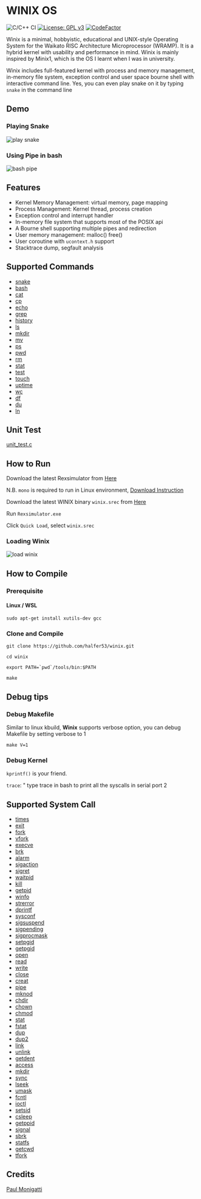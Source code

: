 # WINIX OS

![C/C++ CI](https://github.com/halfer53/winix/workflows/C/C++%20CI/badge.svg) [![License: GPL v3](https://img.shields.io/badge/License-GPLv3-blue.svg)](https://www.gnu.org/licenses/gpl-3.0) [![CodeFactor](https://www.codefactor.io/repository/github/halfer53/winix/badge/master)](https://www.codefactor.io/repository/github/halfer53/winix/overview/master)

Winix is a minimal, hobbyistic, educational and UNIX-style Operating System for the Waikato RISC Architecture Microprocessor (WRAMP). It is a hybrid kernel with usability and performance in mind. Winix is mainly inspired by Minix1, which is the OS I learnt when I was in university.

Winix includes full-featured kernel with process and memory management, in-memory file system, exception control and user space bourne shell with interactive command line. Yes, you can even play snake on it by typing ```snake``` in the command line 

## Demo

### Playing Snake
![play snake](demo/snake.gif)

### Using Pipe in bash
![bash pipe](demo/bash_pipe_ls.gif)

## Features

 - Kernel Memory Management: virtual memory, page mapping
 - Process Management: Kernel thread, process creation
 - Exception control and interrupt handler
 - In-memory file system that supports most of the POSIX api
 - A Bourne shell supporting multiple pipes and redirection
 - User memory management: malloc() free()
 - User coroutine with ```ucontext.h``` support
 - Stacktrace dump, segfault analysis

## Supported Commands

 - [snake](user/commands/snake.c)
 - [bash](user/bash/bash.c)
 - [cat](user/commands/cat.c)
 - [cp](user/commands/cp.c)
 - [echo](user/commands/echo.c)
 - [grep](user/commands/grep.c)
 - [history](user/commands/history.c)
 - [ls](user/commands/ls.c)
 - [mkdir](user/commands/mkdir.c)
 - [mv](user/commands/mv.c)
 - [ps](user/commands/ps.c)
 - [pwd](user/commands/pwd.c)
 - [rm](user/commands/rm.c)
 - [stat](user/commands/stat.c)
 - [test](user/commands/test.c)
 - [touch](user/commands/touch.c)
 - [uptime](user/commands/uptime.c)
 - [wc](user/commands/wc.c)
 - [df](user/commands/df.c)
 - [du](user/commands/du.c)
 - [ln](user/commands/ln.c)

## Unit Test

[unit_test.c](tests/unit_test.c)

## How to Run

Download the latest Rexsimulator from [Here](https://github.com/halfer53/rexsimulator/releases)

N.B. `mono` is required to run in Linux environment, [Download Instruction](https://www.mono-project.com/download/stable/#download-lin)

Download the latest WINIX binary ```winix.srec``` from [Here](https://github.com/halfer53/winix/releases)

Run ```Rexsimulator.exe```

Click ```Quick Load```, select ```winix.srec```

### Loading Winix
![load winix](demo/load_winix.gif)

## How to Compile

### Prerequisite

#### Linux / WSL 

```sudo apt-get install xutils-dev gcc```

### Clone and   Compile

```git clone https://github.com/halfer53/winix.git```

```cd winix```

```export PATH=`pwd`/tools/bin:$PATH```

```make```

## Debug tips

### Debug Makefile

Similar to linux kbuild, **Winix** supports verbose option, you can debug Makefile by setting verbose to 1

```make V=1```

### Debug Kernel

```kprintf()``` is your friend. 

```trace```: " type trace in bash to print all the syscalls in serial port 2 


## Supported System Call

 - [times](kernel/system/do_times.c#L23)
 - [exit](kernel/system/do_exit_wait.c#L249)
 - [fork](kernel/system/do_fork.c#L135)
 - [vfork](kernel/system/do_fork.c#L152)
 - [execve](kernel/system/do_execve.c#L48)
 - [brk](kernel/system/do_brk.c#L94)
 - [alarm](kernel/system/do_alarm.c#L29)
 - [sigaction](kernel/system/do_sigaction.c#L44)
 - [sigret](kernel/system/do_sigreturn.c#L19)
 - [waitpid](kernel/system/do_exit_wait.c#L36)
 - [kill](kernel/system/do_kill.c#L57)
 - [getpid](kernel/system/do_getpid.c#L20)
 - [winfo](kernel/system/do_winfo.c#L19)
 - [strerror](kernel/system/do_dprintf.c#L21)
 - [dprintf](kernel/system/do_dprintf.c#L52)
 - [sysconf](kernel/system/do_sysconf.c#L4)
 - [sigsuspend](kernel/system/do_sigsuspend.c#L18)
 - [sigpending](kernel/system/do_sigpending.c#L17)
 - [sigprocmask](kernel/system/do_sigprocmask.c#L20)
 - [setpgid](kernel/system/do_setpgid.c#L3)
 - [getpgid](kernel/system/do_getpgid.c#L4)
 - [open](fs/system/open_close.c#L119)
 - [read](fs/system/read_write.c#L28)
 - [write](fs/system/read_write.c#L35)
 - [close](fs/system/open_close.c#L137)
 - [creat](fs/system/open_close.c#L128)
 - [pipe](fs/system/pipe.c#L39)
 - [mknod](fs/system/mknod.c#L44)
 - [chdir](fs/system/chdir_mkdir.c#L68)
 - [chown](fs/system/chown_chmod.c#L11)
 - [chmod](fs/system/chown_chmod.c#L33)
 - [stat](fs/system/stat.c#L47)
 - [fstat](fs/system/stat.c#L56)
 - [dup](fs/system/dup.c#L50)
 - [dup2](fs/system/dup.c#L54)
 - [link](fs/system/link_unlink.c#L72)
 - [unlink](fs/system/link_unlink.c#L81)
 - [getdent](fs/system/getdent.c#L58)
 - [access](fs/system/umask_access.c#L38)
 - [mkdir](fs/system/chdir_mkdir.c#L75)
 - [sync](fs/system/sync.c#L6)
 - [lseek](fs/system/lseek.c#L58)
 - [umask](fs/system/umask_access.c#L14)
 - [fcntl](fs/system/fcntl.c#L26)
 - [ioctl](fs/system/ioctl.c#L15)
 - [setsid](/kernel/system/do_setsid.c#L3)
 - [csleep](kernel/system/do_csleep.c#L17)
 - [getppid](kernel/system/do_getpid.c#L25)
 - [signal](kernel/system/do_sigaction.c#L70)
 - [sbrk](kernel/system/do_brk.c#L85)
 - [statfs](fs/system/statfs.c#L43)
 - [getcwd](fs/system/getcwd.c#L4)
 - [tfork](kernel/system/do_fork.c#L172)

## Credits
[Paul Monigatti](https://nz.linkedin.com/in/paulmonigatti)

